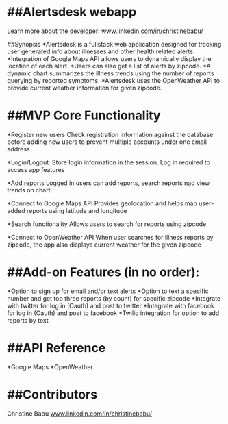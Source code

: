 ##Alertsdesk webapp
===================
Learn more about the developer: www.linkedin.com/in/christinebabu/

##Synopsis
*Alertsdesk is a fullstack web application designed for tracking user generated info about illnesses and other health related alerts. 
*Integration of Google Maps API allows users to dynamically display the location of each alert. 
*Users can also get a list of alerts by zipcode. 
*A dynamic chart summarizes the illness trends using the number of reports querying by reported symptoms.
*Alertsdesk uses the OpenWeather API to provide current weather information for given zipcode.


##MVP Core Functionality
========================

*Register new users
    Check registration information against the database before adding new users to prevent multiple accounts under one email address

*Login/Logout:
    Store login information in the session. Log in required to access app features

*Add reports
    Logged in users can add reports, search reports nad view trends on chart

*Connect to Google Maps API
    Provides geolocation and helps map user-added reports using latitude and longitude

*Search functionality
    Allows users to search for reports using zipcode
   
*Connect to OpenWeather API
    When user searches for illness reports by zipcode, the app also displays current weather for the given zipcode


##Add-on Features (in no order):
================================
*Option to sign up for email and/or text alerts
*Option to text a specific number and get top three reports (by count) for specific zipcode
*Integrate with twitter for log in (Oauth) and post to twitter
*Integrate with facebook for log in (Oauth) and post to facebook
*Twilio integration for option to add reports by text

##API Reference
================
*Google Maps
*OpenWeather

##Contributors
===============
Christine Babu www.linkedin.com/in/christinebabu/